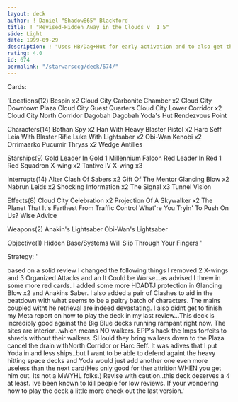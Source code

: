 ```yaml
---
layout: deck
author: ! Daniel "Shadow865" Blackford
title: ! "Revised-Hidden Away in the Clouds v  1 5"
side: Light
date: 1999-09-29
description: ! "Uses HB/Dag+Hut for early activation and to also get the Bespin system out for CCCelebration."
rating: 4.0
id: 674
permalink: "/starwarsccg/deck/674/"
---
```

Cards: 

'Locations(12)
 Bespin  x2
 Cloud City Carbonite Chamber  x2
 Cloud City Downtown Plaza
 Cloud City Guest Quarters
 Cloud City Lower Corridor  x2
 Cloud City North Corridor
 Dagobah
 Dagobah Yoda's Hut
 Rendezvous Point

Characters(14)
 Bothan Spy  x2
 Han With Heavy Blaster Pistol  x2
 Harc Seff
 Leia With Blaster Rifle
 Luke With Lightsaber	x2
 Obi-Wan Kenobi  x2
 Orrimaarko
 Pucumir Thryss  x2
 Wedge Antilles

Starships(9)
 Gold Leader In Gold 1
 Millennium Falcon
 Red Leader In Red 1
 Red Squadron X-wing  x2
 Tantive IV
 X-wing  x3

Interrupts(14)
 Alter
 Clash Of Sabers  x2
 Gift Of The Mentor
 Glancing Blow  x2
 Nabrun Leids	x2
 Shocking Information	x2
 The Signal  x3
 Tunnel Vision

Effects(8)
 Cloud City Celebration  x2
 Projection Of A Skywalker  x2
 The Planet That It's Farthest From
 Traffic Control
 What're You Tryin' To Push On Us?
 Wise Advice

Weapons(2)
 Anakin's Lightsaber
 Obi-Wan's Lightsaber

Objective(1)
 Hidden Base/Systems Will Slip Through Your Fingers '

Strategy: '

based on a solid review I changed the following things I removed 2 X-wings and 3 Organized Attacks and an It Could be Worse...as advised I threw in some more red cards. I added some more HDADTJ protection in Glancing Blow x2 and Anakins Saber. I also added a pair of Clashes to aid in the beatdown with what seems to be a paltry batch of characters. The mains coupled witht he retrieval are indeed devastating. I also didnt get to finish my Meta report on how to play the deck in my last review...This deck is incredibly good against the Big Blue decks running rampant right now. The sites are interior...which means NO walkers. EPP's hack the Imps forfeits to shreds without their walkers. SHould they bring walkers down to the Plaza cancel the drain withNorth Corridor or Harc Seff. It was adives that I put Yoda in and less ships..but I want to be able to defend againt the heavy hitting space decks and Yoda would just add another one even more useless than the next card(Hes only good for ther attrition WHEN you get him out. Its not a MWYHL folks.) Revise with caution..this deck deserves a *4* at least. Ive been known to kill people for low reviews. If your wondering how to play the deck a little more check out the last version.'

